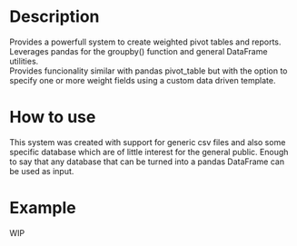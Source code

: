 # Description
Provides a powerfull system to create weighted pivot tables and reports.  
Leverages pandas for the groupby() function and general DataFrame utilities.  
Provides funcionality similar with pandas pivot_table but with the option to specify one or more weight fields using a custom data driven template.

# How to use
This system was created with support for generic csv files and also some specific database which are of little interest for the general public. Enough to say that any database that can be turned into a pandas DataFrame can be used as input.

# Example
WIP
